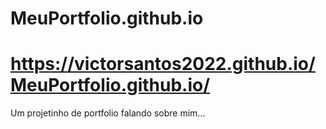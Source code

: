 # MeuPortfolio.github.io
# https://victorsantos2022.github.io/MeuPortfolio.github.io/
Um projetinho de portfolio falando sobre mim...
